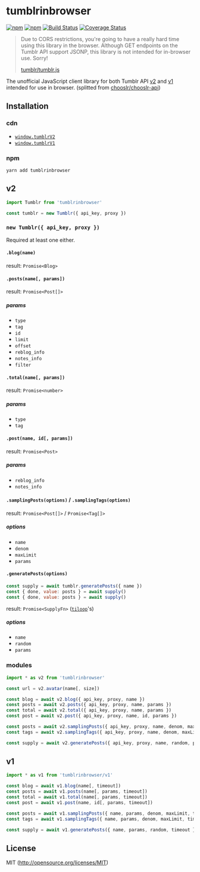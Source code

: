 # tumblrinbrowser

[![npm](https://img.shields.io/npm/v/tumblrinbrowser.svg?longCache=true&style=flat-square)](https://www.npmjs.com/package/tumblrinbrowser)
[![npm](https://img.shields.io/npm/dm/tumblrinbrowser.svg?longCache=true&style=flat-square)](https://www.npmjs.com/package/tumblrinbrowser)
[![Build Status](https://img.shields.io/travis/chooslr/tumblrinbrowser.svg?longCache=true&style=flat-square)](https://travis-ci.org/chooslr/tumblrinbrowser)
[![Coverage Status](https://img.shields.io/codecov/c/github/chooslr/tumblrinbrowser.svg?longCache=true&style=flat-square)](https://codecov.io/github/chooslr/tumblrinbrowser)

> Due to CORS restrictions, you're going to have a really hard time using this library in the browser. Although GET endpoints on the Tumblr API support JSONP, this library is not intended for in-browser use. Sorry!
>
> [tumblr/tumblr.js](https://github.com/tumblr/tumblr.js/)

The unofficial JavaScript client library for both Tumblr API [v2](http://www.tumblr.com/docs/api/v2) and [v1](https://www.tumblr.com/docs/en/api/v1) intended for use in browser. (splitted from [chooslr/chooslr-api](https://github.com/chooslr/chooslr-api))

## Installation

### cdn
- [`window.tumblrV2`](https://cdn.jsdelivr.net/npm/tumblrinbrowser/v2/min.js)
- [`window.tumblrV1`](https://cdn.jsdelivr.net/npm/tumblrinbrowser/v1/min.js)

### npm
```shell
yarn add tumblrinbrowser
```

## v2
```js
import Tumblr from 'tumblrinbrowser'

const tumblr = new Tumblr({ api_key, proxy })
```

### `new Tumblr({ api_key, proxy })`
Required at least one either.

#### `.blog(name)`
result: `Promise<Blog>`

#### `.posts(name[, params])`
result: `Promise<Post[]>`
##### params
- `type`
- `tag`
- `id`
- `limit`
- `offset`
- `reblog_info`
- `notes_info`
- `filter`

#### `.total(name[, params])`
result: `Promise<number>`
##### params
- `type`
- `tag`

#### `.post(name, id[, params])`
result: `Promise<Post>`
##### params
- `reblog_info`
- `notes_info`

#### `.samplingPosts(options)` / `.samplingTags(options)`
result: `Promise<Post[]>` / `Promise<Tag[]>`
##### options
- `name`
- `denom`
- `maxLimit`
- `params`

#### `.generatePosts(options)`
```js
const supply = await tumblr.generatePosts({ name })
const { done, value: posts } = await supply()
const { done, value: posts } = await supply()
```
result: `Promise<SupplyFn>` ([`tiloop`](https://github.com/kthjm/tiloop)'s)
##### options
- `name`
- `random`
- `params`


### modules
```js
import * as v2 from 'tumblrinbrowser'

const url = v2.avatar(name[, size])

const blog = await v2.blog({ api_key, proxy, name })
const posts = await v2.posts({ api_key, proxy, name, params })
const total = await v2.total({ api_key, proxy, name, params })
const post = await v2.post({ api_key, proxy, name, id, params })

const posts = await v2.samplingPosts({ api_key, proxy, name, denom, maxLimit, params })
const tags = await v2.samplingTags({ api_key, proxy, name, denom, maxLimit, params })

const supply = await v2.generatePosts({ api_key, proxy, name, random, params })
```

## v1
```js
import * as v1 from 'tumblrinbrowser/v1'

const blog = await v1.blog(name[, timeout])
const posts = await v1.posts(name[, params, timeout])
const total = await v1.total(name[, params, timeout])
const post = await v1.post(name, id[, params, timeout])

const posts = await v1.samplingPosts({ name, params, denom, maxLimit, timeout })
const tags = await v1.samplingTags({ name, params, denom, maxLimit, timeout })

const supply = await v1.generatePosts({ name, params, random, timeout })
```

## License
MIT (http://opensource.org/licenses/MIT)
